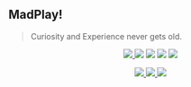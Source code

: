 ## MadPlay!
> Curiosity and Experience never gets old.

<p align="center">
  <a href="https://madplay.github.io" target="_blank">
    <img src="https://img.shields.io/badge/blog-MadPlay's%20MadLife.-yellow">
  </a>
  <img src="https://img.shields.io/github/last-commit/madplay/madplay.github.io?color=red">
  <img src="https://img.shields.io/github/commit-activity/m/madplay/madplay.github.io?color=yellow">
  <img src="https://img.shields.io/github/repo-size/madplay/madplay.github.io">
  <a href="https://github.com/madplay/madplay.github.io/blob/master/LICENSE.md">
    <img src="https://img.shields.io/github/license/madplay/madplay.github.io">
  </a>
</p>
<p align="center">
  <a href="https://github.com/madplay" target="_blank">
    <img src="https://img.shields.io/github/stars/madplay/madplay.github.io?style=social">
  </a>
  <a href="https://github.com/madplay" target="_blank">
    <img src="https://img.shields.io/github/followers/madplay?style=social">
  </a>
  <img src="https://img.shields.io/github/forks/madplay/madplay.github.io?style=social">
</p>
